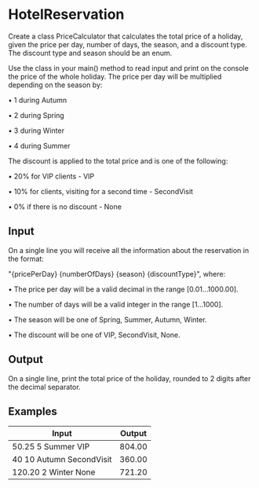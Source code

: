# HotelReservation

Create a class PriceCalculator that calculates the total price of a holiday, given the price per day, number of days, the season, and a discount type. The discount type and season should be an enum.

Use the class in your main() method to read input and print on the console the price of the whole holiday.
The price per day will be multiplied depending on the season by:

•	1 during Autumn

•	2 during Spring

•	3 during Winter

•	4 during Summer

The discount is applied to the total price and is one of the following:

•	20% for VIP clients - VIP

•	10% for clients, visiting for a second time - SecondVisit

•	0% if there is no discount - None

Input
--------
On a single line you will receive all the information about the reservation in the format:

"{pricePerDay} {numberOfDays} {season} {discountType}", where:

•	The price per day will be a valid decimal in the range [0.01…1000.00].

•	The number of days will be a valid integer in the range [1…1000].

•	The season will be one of Spring, Summer, Autumn, Winter.

•	The discount will be one of VIP, SecondVisit, None.


Output
---------

On a single line, print the total price of the holiday, rounded to 2 digits after the decimal separator.


Examples
---------

Input |	Output
------|-------
50.25 5 Summer VIP |	804.00
40 10 Autumn SecondVisit |	360.00
120.20 2 Winter None |	721.20


